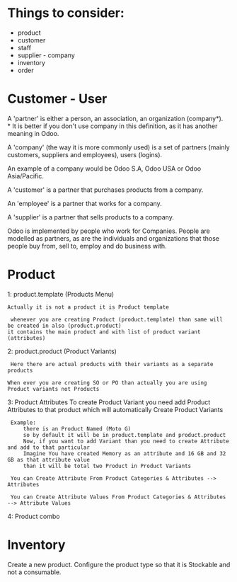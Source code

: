 # Things to consider:
- product
- customer
- staff 
- supplier - company
- inventory
- order

# Customer - User
A 'partner' is either a person, an association, an organization (company*). * It is better if you don't use company in this definition, as it has another meaning in Odoo.

A 'company' (the way it is more commonly used) is a set of partners (mainly customers, suppliers and employees), users (logins).

An example of a company would be Odoo S.A, Odoo USA or Odoo Asia/Pacific.

A 'customer' is a partner that purchases products from a company.

An 'employee' is a partner that works for a company.

A 'supplier' is a partner that sells products to a company.

Odoo is implemented by people who work for Companies. People are modelled as partners, as are the individuals and organizations that those people buy from, sell to, employ and do business with.


# Product
1: product.template (Products Menu)

    Actually it is not a product it is Product template

     whenever you are creating Product (product.template) than same will be created in also (product.product)
    it contains the main product and with list of product variant (attributes)

 2: product.product (Product Variants)

     Here there are actual products with their variants as a separate products

    When ever you are creating SO or PO than actually you are using Product variants not Products



3: Product Attributes
     To create Product Variant you need add Product Attributes to that product which will automatically Create Product Variants 

     Example:
         there is an Product Named (Moto G)
         so by default it will be in product.template and product.product
         Now, if you want to add Variant than you need to create Attribute and add to that particular
         Imagine You have created Memory as an attribute and 16 GB and 32 GB as that attribute value
         than it will be total two Product in Product Variants

     You can Create Attribute From Product Categories & Attributes --> Attributes

     You can Create Attribute Values From Product Categories & Attributes --> Attribute Values

4: Product combo

# Inventory
Create a new product. Configure the product type so that it is Stockable and not a consumable.
